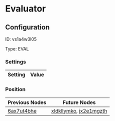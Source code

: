 # Evaluator
## Configuration
ID:  vs1a4w3l05

Type: EVAL 


### Settings
| Setting | Value  |
| :------------------------ | ---------------------------------------- |
 




### Position
| Previous Nodes | Future Nodes |
| :------------- | ------------ |
| [6ax7ut4bhe](./6ax7ut4bhe.md) | [xldkllymko](./xldkllymko.md), [jx2e1mgzth](./jx2e1mgzth.md) |